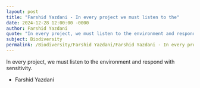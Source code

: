 ```yaml
---
layout: post
title: "Farshid Yazdani - In every project we must listen to the"
date: 2024-12-28 12:00:00 -0000
author: Farshid Yazdani
quote: "In every project, we must listen to the environment and respond with sensitivity."
subject: Biodiversity
permalink: /Biodiversity/Farshid Yazdani/Farshid Yazdani - In every project we must listen to the
---
```


In every project, we must listen to the environment and respond with sensitivity.

- Farshid Yazdani
